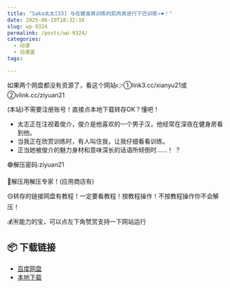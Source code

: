 ```yaml
---
title: "Saka太太[33] 与在健身房训练的肌肉男进行下巴训练⭐❤️！"
date: 2025-06-10T18:32:18
slug: wp-9324
permalink: /posts/wp-9324/
categories:
  - 动漫
  - 动漫盖
tags:

---
```


如果两个网盘都没有资源了，看这个网站👉①link3.cc/xianyu21或②vlink.cc/ziyuan21

(本站)不需要注册账号！直接点本地下载转存OK？懂吧！

*   太志正在注视着俊介，俊介是他喜欢的一个男子汉，他经常在深夜在健身房看到他。
*   当我正在欣赏训练时，有人叫住我，让我仔细看看训练。
*   正当她被俊介的魅力身材和意味深长的话语所倾倒时……！ ？

🟢解压密码:ziyuan21

🔵解压用解压专家！(应用商店有)

🟡转存的链接网盘有教程！一定要看教程！按教程操作！不按教程操作你不会解压！

💰🈶能力的宝，可以点左下角赞赏支持一下网站运行

## 📦 下载链接
- [百度网盘](https://blziyuan21.com/pay-download/9324?key=a76d7aa6a9&down_id=0)
- [本地下载](https://blziyuan21.com/pay-download/9324?key=a76d7aa6a9&down_id=1)

